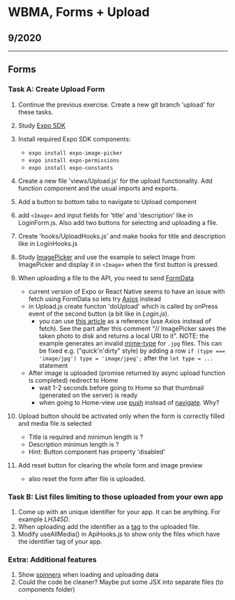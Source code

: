 # WBMA, Forms + Upload

## 9/2020

---

## Forms

### Task A: Create Upload Form

1. Continue the previous exercise. Create a new git branch 'upload' for these tasks.
1. Study [Expo SDK](https://docs.expo.io/versions/latest/)
1. Install required Expo SDK components:
   - `expo install expo-image-picker`
   - `expo install expo-permissions`
   - `expo install expo-constants`
1. Create a new file 'views/Upload.js' for the upload functionality. Add function component and the usual imports and exports.
1. Add a button to bottom tabs to navigate to Upload component
1. add `<Image>` and input fields for 'title' and 'description' like in LoginForm.js. Also add two buttons for selecting and uploading a file.
1. Create 'hooks/UploadHooks.js' and make hooks for title and description like in LoginHooks.js
1. Study [ImagePicker](https://docs.expo.io/versions/v34.0.0/sdk/imagepicker/) and use the example to select Image from ImagePicker and display it in `<Image>` when the first button is pressed.
1. When uploading a file to the API, you need to send [FormData](https://developer.mozilla.org/en-US/docs/Web/API/FormData/Using_FormData_Objects)
    - current version of Expo or React Native seems to have an issue with fetch using FormData so lets try [Axios](https://github.com/axios/axios) instead 
    - in Upload.js create functon 'doUpload' which is called by onPress event of the second button (a bit like in _Login.js_).
       - you can use [this article](https://stackoverflow.com/questions/42521679/how-can-i-upload-a-photo-with-expo) as a reference (use Axios instead of fetch). See the part after this comment "// ImagePicker saves the taken photo to disk and returns a local URI to it". NOTE: the example generates an invalid [mime-type](https://developer.mozilla.org/en-US/docs/Web/HTTP/Basics_of_HTTP/MIME_types#JPEG) for `.jpg` files. This can be fixed e.g. ("quick'n'dirty" style) by adding a row `if (type === 'image/jpg') type = 'image/jpeg';` after the `let type = ...` statement
    - After image is uploaded (promise returned by async upload function is completed) redirect to Home
        - wait 1-2 seconds before going to Home so that thumbnail (generated on the server) is ready
        - when going to Home-view use [push](https://reactnavigation.org/docs/stack-actions/#push) instead of [navigate](https://reactnavigation.org/docs/navigation-actions/#navigate). Why? 
  
1. Upload button should be activated only when the form is correctly filled and media file is selected
    - Title is required and minimun length is ?
    - Description minimun length is ?
    - Hint: Button component has property 'disabled'  
1. Add reset button for clearing the whole form and image preview
    - also reset the form after file is uploaded.
    
### Task B: List files limiting to those uploaded from your own app

1. Come up with an unique identifier for your app. It can be anything. For example _LH345D_. 
1. When uploading add the identifier as a [tag](http://media.mw.metropolia.fi/wbma/docs/#api-Tag-PostTag) to the uploaded file.
1. Modify useAllMedia() in ApiHooks.js to show only the files which have the identifier tag of your app.

### Extra: Additional features

1. Show [spinners](https://docs.nativebase.io/Components.html#Spinner) when loading and uploading data
1. Could the code be cleaner? Maybe put some JSX into separate files (to components folder)
